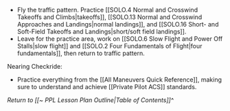 - Fly the traffic pattern. Practice [[SOLO.4 Normal and Crosswind Takeoffs and Climbs|takeoffs]], [[SOLO.13 Normal and Crosswind Approaches and Landings|normal landings]], and [[SOLO.16 Short- and Soft-Field Takeoffs and Landings|short/soft field landings]].
- Leave for the practice area, work on [[SOLO.6 Slow Flight and Power Off Stalls|slow flight]] and [[SOLO.2 Four Fundamentals of Flight|four fundamentals]], then return to traffic pattern.

Nearing Checkride:
- Practice everything from the [[All Maneuvers Quick Reference]], making sure to understand and achieve [[Private Pilot ACS]] standards.


*Return to [[~ PPL Lesson Plan Outline|Table of Contents]]^*